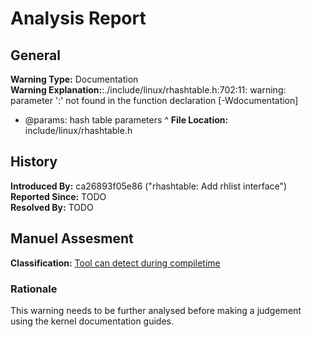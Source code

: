 # Analysis Report #

## General ##
**Warning Type:** Documentation   
**Warning Explanation:**:./include/linux/rhashtable.h:702:11: warning: parameter ':' not found in the function declaration [-Wdocumentation]
 * @params:     hash table parameters
          ^
**File Location:** include/linux/rhashtable.h
## History ##
**Introduced By:** ca26893f05e86 ("rhashtable: Add rhlist interface")  
**Reported Since:** TODO  
**Resolved By:** TODO

## Manuel Assesment ##
**Classification:** [Tool can detect during compiletime](WarningTypeClassifications.md)
### Rationale ###
This warning needs to be further analysed before making a judgement using the kernel documentation guides.
